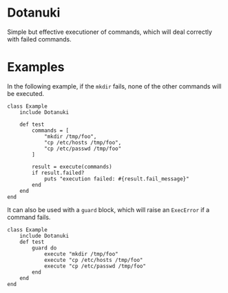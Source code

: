 Dotanuki
========

Simple but effective executioner of commands, which will deal correctly with
failed commands.

Examples
========
In the following example, if the `mkdir` fails, none of the other commands will
be executed.

	class Example
		include Dotanuki

		def test
			commands = [
				"mkdir /tmp/foo",
				"cp /etc/hosts /tmp/foo",
				"cp /etc/passwd /tmp/foo"
			]

			result = execute(commands)
			if result.failed?
				puts "execution failed: #{result.fail_message}"
			end
		end
	end

It can also be used with a `guard` block, which will raise an `ExecError` if a command fails.

    class Example
		include Dotanuki
		def test
			guard do
				execute "mkdir /tmp/foo"
				execute "cp /etc/hosts /tmp/foo"
				execute "cp /etc/passwd /tmp/foo"
			end
		end
    end
